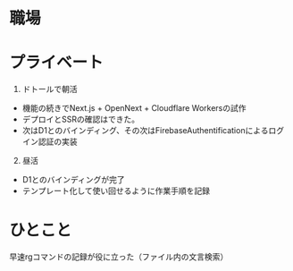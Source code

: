 # 職場

# プライベート
1. ドトールで朝活  
 - 機能の続きでNext.js + OpenNext + Cloudflare Workersの試作
 - デプロイとSSRの確認はできた。
 - 次はD1とのバインディング、その次はFirebaseAuthentificationによるログイン認証の実装
2. 昼活
 - D1とのバインディングが完了
 - テンプレート化して使い回せるように作業手順を記録
# ひとこと
早速rgコマンドの記録が役に立った（ファイル内の文言検索）


